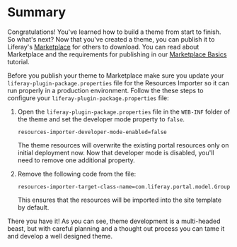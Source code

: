 # Summary

Congratulations! You've learned how to build a theme from start to finish. So
what's next? Now that you've created a theme, you can publish it to Liferay's
[Marketplace](https://www.liferay.com/marketplace) for others to download. You
can read about Marketplace and the requirements for publishing in our 
[Marketplace Basics](https://dev.liferay.com/develop/tutorials/-/knowledge_base/6-1/marketplace-basics)
tutorial.

Before you publish your theme to Marketplace make sure you update your 
`liferay-plugin-package.properties` file for the Resources Importer so it can 
run properly in a production environment. Follow the these steps to configure
your `liferay-plugin-package.properties` file:

1.  Open the `liferay-plugin-package.properties` file in the `WEB-INF`
    folder of the theme and set the developer mode property to `false`.
    
        resources-importer-developer-mode-enabled=false
        
    The theme resources will overwrite the existing portal resources only on 
    initial deployment now. Now that developer mode is disabled, you'll need to
    remove one additional property.
 
2.  Remove the following code from the file:

        resources-importer-target-class-name=com.liferay.portal.model.Group
 
    This ensures that the resources will be imported into the site template by 
    default.
 
There you have it! As you can see, theme development is a multi-headed beast,
but with careful planning and a thought out process you can tame it and develop 
a well designed theme. 

